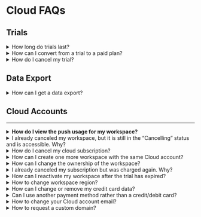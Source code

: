 # Cloud FAQs

## Trials

<details>

<summary>How long do trials last?</summary>

Currently, trials last 30 days.

</details>

<details>

<summary>How can I convert from a trial to a paid plan?</summary>

Our trials are fully featured. So if you enter your card information in the billing section of the [Cloud Console](https://cloud.rocket.chat) your trial will automatically convert to a paid plan at the end of the trial period.

</details>

<details>

<summary>How do I cancel my trial?</summary>

You can cancel your Rocket.Chat workplace directly within the Cloud Console.

</details>

## Data Export

<details>

<summary>How can I get a data export?</summary>

Send an email to **support@rocket.chat** with the address of your workspace. Note: The request will take some time to fulfill.

</details>

## Cloud Accounts

***

<details>

<summary><strong>How do I view the push usage for my workspace?</strong></summary>

To view the push usage for your workspace,

* Log in to your [Rocket.Chat Cloud](https://cloud.rocket.chat/home) account.
* Navigate to **Workspace** and click the workspace you want to see usage for.

<img src="../../.gitbook/assets/image (343).png" alt="" data-size="original">

</details>

<details>

<summary>I already canceled my workspace, but it is still in the “Cancelling” status and is accessible. Why?</summary>

If you cancel your workspace in the middle of the billing period, it will be accessible and in the “Cancelling” status till the end of your billing period.

For example, suppose you are charged on the 5th of every month and decide to cancel the subscription on the 20th of December or later. In that case, your workspace will be operational till the 5th of January (this way, we want to allow customers to use what they paid for). After this, it will stop running and switch to “Cancelled.”

</details>

<details>

<summary>How do I cancel my cloud subscription?</summary>

Only the workspace administrator in your [Cloud Console](https://cloud.rocket.chat/) can cancel your subscription.

* Navigate to Workspaces.
* Click on the kebab menu against the workspace and select **Cancel**.\
  \
  It will stop your subscription and hibernate your server (your server will still exist if you want to return to Rocket.Chat later).

<img src="../../.gitbook/assets/cancel_cloud_subscription (1) (1) (1).png" alt="" data-size="original">

If you need a database dump or want to permanently delete your workspace and all the associated data, submit a [ticket ](https://desk.rocket.chat/portal/en/newticket?departmentId=413244000000006907\&layoutId=413244000000074011)on our Helpdesk or email [support@rocket.chat](mailto:support@rocket.chat) with the respective request.

</details>

<details>

<summary>How can I create one more workspace with the same Cloud account?</summary>

Please, note that only our Cloud engineers can do this. If you want to create an additional workspace, submit a [ticket ](https://desk.rocket.chat/portal/en/newticket?departmentId=413244000000006907\&layoutId=413244000000074011)on our Helpdesk or email [support@rocket.chat](mailto:support@rocket.chat), including the workspace address you want and the plan.

\
Additional workspaces are billed based on their usage. So if you have five users on one workspace and ten on the other, you will get billed for them separately.

</details>

<details>

<summary>How can I change the ownership of the workspace?</summary>

If you need to grant the ownership of your workspace to another person or to change the primary email of your workspace, submit a [ticket ](https://desk.rocket.chat/portal/en/newticket?departmentId=413244000000006907\&layoutId=413244000000074011)on our Helpdesk or email [support@rocket.chat](mailto:support@rocket.chat)

Submit the ticket from the admin email address (the email address the workspace is registered under). The ticket should contain the email address where the ownership should be granted.

</details>

<details>

<summary>I already canceled my subscription but was charged again. Why?</summary>

We charge our customers afterward, not in advance. It means you are charged for the previous month of use on a particular day of each month.

Suppose you started your trial on December 1st, it expired on December 15th, and your subscription was automatically continued (you added the payment method before the trial expired) - on January 15th, you will receive an invoice for the previous month (December 15th - January 15th).

</details>

<details>

<summary>How can I reactivate my workspace after the trial has expired?</summary>

If your trial has expired, and you didn’t add your payment method to continue your subscription,

* Navigate to **Payments** on your [Cloud Console](https://cloud.rocket.chat/).
* Click **Add payment method** to add your card (credit/debit card is the only payment method we currently accept).

</details>

<details>

<summary>How to change workspace region?</summary>

The region is defined upon creation. Customers can not migrate their instances between regions independently. It requires manual work required by Rocket.Chat Cloud team. If you need to switch regions, submit a [ticket ](https://desk.rocket.chat/portal/en/newticket?departmentId=413244000000006907\&layoutId=413244000000074011)on our Helpdesk or email [support@rocket.chat](mailto:support@rocket.chat)

</details>

<details>

<summary>How can I change or remove my credit card data?</summary>

You can not delete the card that is the only one (default one) linked to your workspace as well as you can not delete the card that was charged last. For the above caes. you will see the error message “Can't delete last payment option.”

If you need to change the card - add it as a new payment method and make it the default one (after that, you can delete all other cards).

If you want to remove the card information before canceling your subscription, please note that your payment data and all the other data associated with your workspace can only be deleted.

To request that, submit a [ticket ](https://desk.rocket.chat/portal/en/newticket?departmentId=413244000000006907\&layoutId=413244000000074011)on our Helpdesk or email [support@rocket.chat](mailto:support@rocket.chat)

</details>

<details>

<summary>Can I use another payment method rather than a credit/debit card?</summary>

A credit/debit card is the only payment method we accept at the moment.

For companies paying up-front for a specific period, we provide invoices to pay by wire transfer.

</details>

<details>

<summary>How to change your Cloud account email?</summary>

Cloud account email can be changed at cloud.rocket.chat on the Profile page. If you have difficulties changing the email of the account owner, contact us at support@rocket.chat. The request must be sent from the original account owner's email.

</details>

<details>

<summary>How to request a custom domain?</summary>

To request a custom domain,

* Set up a CNAME DNS record for the domain name you want to have pointing to "**cdns.use1.cloud.rocket.chat**" (for US region) and to "**cdns.euc1.cloud.rocket.chat**" (for EU region).
* Then, send us an email to support@rocket.chat so we can make respective changes to your workspace.

Setting a custom domain is available only in the Enterprise Edition offering.

</details>
